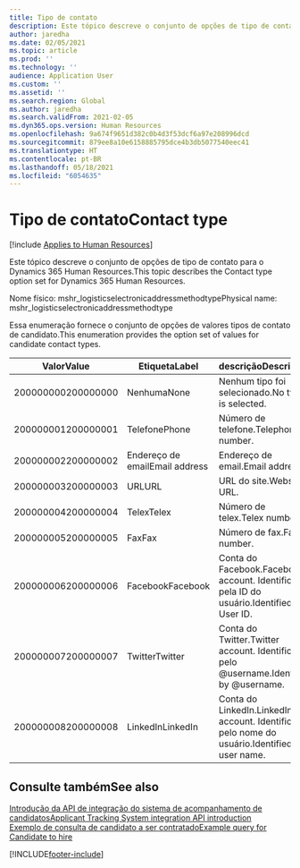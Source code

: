 ```yaml
---
title: Tipo de contato
description: Este tópico descreve o conjunto de opções de tipo de contato para o Dynamics 365 Human Resources.
author: jaredha
ms.date: 02/05/2021
ms.topic: article
ms.prod: ''
ms.technology: ''
audience: Application User
ms.custom: ''
ms.assetid: ''
ms.search.region: Global
ms.author: jaredha
ms.search.validFrom: 2021-02-05
ms.dyn365.ops.version: Human Resources
ms.openlocfilehash: 9a674f9651d382c0b4d3f53dcf6a97e208996dcd
ms.sourcegitcommit: 879ee8a10e6158885795dce4b3db5077540eec41
ms.translationtype: HT
ms.contentlocale: pt-BR
ms.lasthandoff: 05/18/2021
ms.locfileid: "6054635"
---
```

# <a name="contact-type"></a><span data-ttu-id="d8026-103">Tipo de contato</span><span class="sxs-lookup"><span data-stu-id="d8026-103">Contact type</span></span>

[!include [Applies to Human Resources](../includes/applies-to-hr.md)]

<span data-ttu-id="d8026-104">Este tópico descreve o conjunto de opções de tipo de contato para o Dynamics 365 Human Resources.</span><span class="sxs-lookup"><span data-stu-id="d8026-104">This topic describes the Contact type option set for Dynamics 365 Human Resources.</span></span>

<span data-ttu-id="d8026-105">Nome físico: mshr_logisticselectronicaddressmethodtype</span><span class="sxs-lookup"><span data-stu-id="d8026-105">Physical name: mshr_logisticselectronicaddressmethodtype</span></span>

<span data-ttu-id="d8026-106">Essa enumeração fornece o conjunto de opções de valores tipos de contato de candidato.</span><span class="sxs-lookup"><span data-stu-id="d8026-106">This enumeration provides the option set of values for candidate contact types.</span></span> 

| <span data-ttu-id="d8026-107">Valor</span><span class="sxs-lookup"><span data-stu-id="d8026-107">Value</span></span> | <span data-ttu-id="d8026-108">Etiqueta</span><span class="sxs-lookup"><span data-stu-id="d8026-108">Label</span></span> | <span data-ttu-id="d8026-109">descrição</span><span class="sxs-lookup"><span data-stu-id="d8026-109">Description</span></span> |
| --- | --- | --- |
| <span data-ttu-id="d8026-110">200000000</span><span class="sxs-lookup"><span data-stu-id="d8026-110">200000000</span></span> | <span data-ttu-id="d8026-111">Nenhuma</span><span class="sxs-lookup"><span data-stu-id="d8026-111">None</span></span> | <span data-ttu-id="d8026-112">Nenhum tipo foi selecionado.</span><span class="sxs-lookup"><span data-stu-id="d8026-112">No type is selected.</span></span> |
| <span data-ttu-id="d8026-113">200000001</span><span class="sxs-lookup"><span data-stu-id="d8026-113">200000001</span></span> | <span data-ttu-id="d8026-114">Telefone</span><span class="sxs-lookup"><span data-stu-id="d8026-114">Phone</span></span> | <span data-ttu-id="d8026-115">Número de telefone.</span><span class="sxs-lookup"><span data-stu-id="d8026-115">Telephone number.</span></span> |
| <span data-ttu-id="d8026-116">200000002</span><span class="sxs-lookup"><span data-stu-id="d8026-116">200000002</span></span> | <span data-ttu-id="d8026-117">Endereço de email</span><span class="sxs-lookup"><span data-stu-id="d8026-117">Email address</span></span> | <span data-ttu-id="d8026-118">Endereço de email.</span><span class="sxs-lookup"><span data-stu-id="d8026-118">Email address.</span></span> |
| <span data-ttu-id="d8026-119">200000003</span><span class="sxs-lookup"><span data-stu-id="d8026-119">200000003</span></span> | <span data-ttu-id="d8026-120">URL</span><span class="sxs-lookup"><span data-stu-id="d8026-120">URL</span></span> | <span data-ttu-id="d8026-121">URL do site.</span><span class="sxs-lookup"><span data-stu-id="d8026-121">Website URL.</span></span> |
| <span data-ttu-id="d8026-122">200000004</span><span class="sxs-lookup"><span data-stu-id="d8026-122">200000004</span></span> | <span data-ttu-id="d8026-123">Telex</span><span class="sxs-lookup"><span data-stu-id="d8026-123">Telex</span></span> | <span data-ttu-id="d8026-124">Número de telex.</span><span class="sxs-lookup"><span data-stu-id="d8026-124">Telex number.</span></span> |
| <span data-ttu-id="d8026-125">200000005</span><span class="sxs-lookup"><span data-stu-id="d8026-125">200000005</span></span> | <span data-ttu-id="d8026-126">Fax</span><span class="sxs-lookup"><span data-stu-id="d8026-126">Fax</span></span> | <span data-ttu-id="d8026-127">Número de fax.</span><span class="sxs-lookup"><span data-stu-id="d8026-127">Fax number.</span></span> |
| <span data-ttu-id="d8026-128">200000006</span><span class="sxs-lookup"><span data-stu-id="d8026-128">200000006</span></span> | <span data-ttu-id="d8026-129">Facebook</span><span class="sxs-lookup"><span data-stu-id="d8026-129">Facebook</span></span> | <span data-ttu-id="d8026-130">Conta do Facebook.</span><span class="sxs-lookup"><span data-stu-id="d8026-130">Facebook account.</span></span> <span data-ttu-id="d8026-131">Identificado pela ID do usuário.</span><span class="sxs-lookup"><span data-stu-id="d8026-131">Identified by User ID.</span></span> |
| <span data-ttu-id="d8026-132">200000007</span><span class="sxs-lookup"><span data-stu-id="d8026-132">200000007</span></span> | <span data-ttu-id="d8026-133">Twitter</span><span class="sxs-lookup"><span data-stu-id="d8026-133">Twitter</span></span> | <span data-ttu-id="d8026-134">Conta do Twitter.</span><span class="sxs-lookup"><span data-stu-id="d8026-134">Twitter account.</span></span> <span data-ttu-id="d8026-135">Identificado pelo @username.</span><span class="sxs-lookup"><span data-stu-id="d8026-135">Identified by @username.</span></span> |
| <span data-ttu-id="d8026-136">200000008</span><span class="sxs-lookup"><span data-stu-id="d8026-136">200000008</span></span> | <span data-ttu-id="d8026-137">LinkedIn</span><span class="sxs-lookup"><span data-stu-id="d8026-137">LinkedIn</span></span> | <span data-ttu-id="d8026-138">Conta do LinkedIn.</span><span class="sxs-lookup"><span data-stu-id="d8026-138">LinkedIn account.</span></span> <span data-ttu-id="d8026-139">Identificado pelo nome do usuário.</span><span class="sxs-lookup"><span data-stu-id="d8026-139">Identified by user name.</span></span> |

## <a name="see-also"></a><span data-ttu-id="d8026-140">Consulte também</span><span class="sxs-lookup"><span data-stu-id="d8026-140">See also</span></span>

[<span data-ttu-id="d8026-141">Introdução da API de integração do sistema de acompanhamento de candidatos</span><span class="sxs-lookup"><span data-stu-id="d8026-141">Applicant Tracking System integration API introduction</span></span>](hr-admin-integration-ats-api-introduction.md)<br>
[<span data-ttu-id="d8026-142">Exemplo de consulta de candidato a ser contratado</span><span class="sxs-lookup"><span data-stu-id="d8026-142">Example query for Candidate to hire</span></span>](hr-admin-integration-ats-api-candidate-to-hire-example-query.md)


[!INCLUDE[footer-include](../includes/footer-banner.md)]